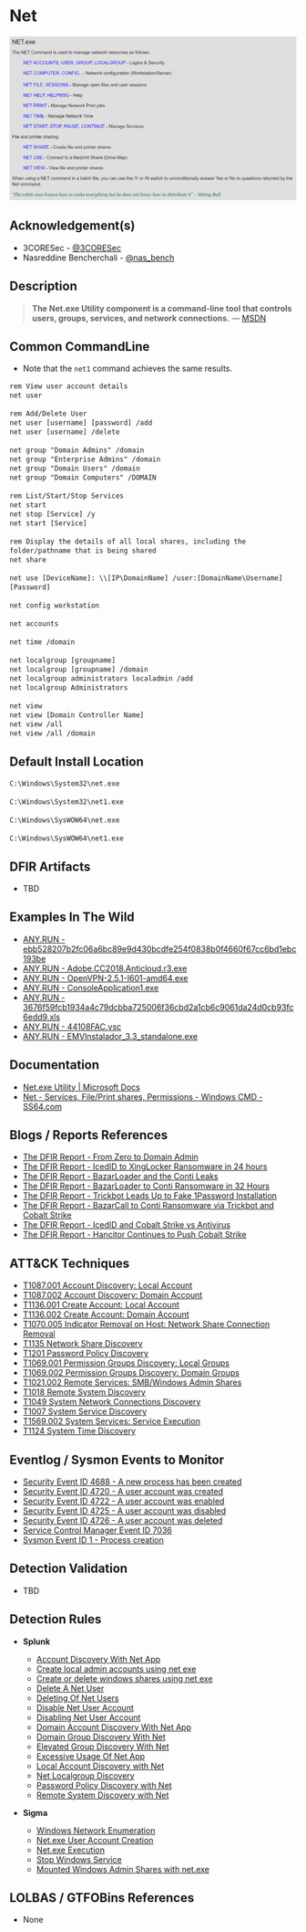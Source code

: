 # Net

![windows-net-command](/Images/Screenshots/Windows-Net-Command.png)

## Acknowledgement(s)

- 3CORESec - [@3CORESec](https://twitter.com/3CORESec)
- Nasreddine Bencherchali - [@nas_bench](https://twitter.com/nas_bench)

## Description

> **The Net.exe Utility component is a command-line tool that controls users, groups, services, and network connections.** — [MSDN](https://docs.microsoft.com/en-us/previous-versions/windows/embedded/aa939914(v=winembedded.5)?redirectedfrom=MSDN)

## Common CommandLine

- Note that the ``net1`` command achieves the same results.

```batch
rem View user account details
net user

rem Add/Delete User
net user [username] [password] /add
net user [username] /delete

net group "Domain Admins" /domain
net group "Enterprise Admins" /domain
net group "Domain Users" /domain
net group "Domain Computers" /DOMAIN

rem List/Start/Stop Services
net start
net stop [Service] /y
net start [Service]

rem Display the details of all local shares, including the folder/pathname that is being shared
net share

net use [DeviceName]: \\[IP\DomainName] /user:[DomainName\Username] [Password]

net config workstation

net accounts

net time /domain

net localgroup [groupname]
net localgroup [groupname] /domain
net localgroup administrators localadmin /add 
net localgroup Administrators

net view
net view [Domain Controller Name]  
net view /all  
net view /all /domain  
```

## Default Install Location

```batch
C:\Windows\System32\net.exe

C:\Windows\System32\net1.exe

C:\Windows\SysWOW64\net.exe

C:\Windows\SysWOW64\net1.exe
```

## DFIR Artifacts

- TBD

## Examples In The Wild

- [ANY.RUN - ebb528207b2fc06a6bc89e9d430bcdfe254f0838b0f4660f67cc6bd1ebc193be](https://app.any.run/tasks/58efdddc-48e4-4d89-a90e-3f72d9c6ee5e/)
- [ANY.RUN - Adobe.CC2018.Anticloud.r3.exe](https://app.any.run/tasks/e9651056-1116-4264-b41d-f840e4491b8a/)
- [ANY.RUN - OpenVPN-2.5.1-I601-amd64.exe](https://app.any.run/tasks/c7952b1b-1793-4fe9-9f1a-98c301bdeff1/)
- [ANY.RUN - ConsoleApplication1.exe](https://app.any.run/tasks/a2ddc7e1-deae-47c5-8ebe-84487d5013b9/)
- [ANY.RUN - 3676f59fcb1934a4c79dcbba725006f36cbd2a1cb6c9061da24d0cb93fc6edd9.xls](https://app.any.run/tasks/29943e7b-aa5f-44bb-be53-dde7c12052df/)
- [ANY.RUN - 44108FAC.vsc](https://app.any.run/tasks/506eb1b9-db0d-4979-b507-a11d69928a89/)
- [ANY.RUN - EMVInstalador_3.3_standalone.exe](https://app.any.run/tasks/e517fc91-379d-4166-a4f1-6f9b1502877f/)

## Documentation

- [Net.exe Utility | Microsoft Docs](https://docs.microsoft.com/en-us/previous-versions/windows/embedded/aa939914(v=winembedded.5)?redirectedfrom=MSDN)
- [Net - Services, File/Print shares, Permissions - Windows CMD - SS64.com](https://ss64.com/nt/net.html)

## Blogs / Reports References

- [The DFIR Report  - From Zero to Domain Admin](https://thedfirreport.com/2021/11/01/from-zero-to-domain-admin/)
- [The DFIR Report  - IcedID to XingLocker Ransomware in 24 hours](https://thedfirreport.com/2021/10/18/icedid-to-xinglocker-ransomware-in-24-hours/)
- [The DFIR Report  - BazarLoader and the Conti Leaks](https://thedfirreport.com/2021/10/04/bazarloader-and-the-conti-leaks/)
- [The DFIR Report  - BazarLoader to Conti Ransomware in 32 Hours](https://thedfirreport.com/2021/09/13/bazarloader-to-conti-ransomware-in-32-hours/)
- [The DFIR Report  - Trickbot Leads Up to Fake 1Password Installation](https://thedfirreport.com/2021/08/16/trickbot-leads-up-to-fake-1password-installation/)
- [The DFIR Report  - BazarCall to Conti Ransomware via Trickbot and Cobalt Strike](https://thedfirreport.com/2021/08/01/bazarcall-to-conti-ransomware-via-trickbot-and-cobalt-strike/)
- [The DFIR Report  - IcedID and Cobalt Strike vs Antivirus](https://thedfirreport.com/2021/07/19/icedid-and-cobalt-strike-vs-antivirus/)
- [The DFIR Report  - Hancitor Continues to Push Cobalt Strike](https://thedfirreport.com/2021/06/28/hancitor-continues-to-push-cobalt-strike/)

## ATT&CK Techniques

- [T1087.001 Account Discovery: Local Account](https://attack.mitre.org/techniques/T1087/001/)
- [T1087.002 Account Discovery: Domain Account](https://attack.mitre.org/techniques/T1087/002/)
- [T1136.001 Create Account: Local Account](https://attack.mitre.org/techniques/T1136/001/)
- [T1136.002 Create Account: Domain Account](https://attack.mitre.org/techniques/T1136/002/)
- [T1070.005 Indicator Removal on Host: Network Share Connection Removal](https://attack.mitre.org/techniques/T1070/005/)
- [T1135 Network Share Discovery](https://attack.mitre.org/techniques/T1135/)
- [T1201 Password Policy Discovery](https://attack.mitre.org/techniques/T1201/)
- [T1069.001 Permission Groups Discovery: Local Groups](https://attack.mitre.org/techniques/T1069/001/)
- [T1069.002 Permission Groups Discovery: Domain Groups](https://attack.mitre.org/techniques/T1069/002/)
- [T1021.002 Remote Services: SMB/Windows Admin Shares](https://attack.mitre.org/techniques/T1021/002/)
- [T1018 Remote System Discovery](https://attack.mitre.org/techniques/T1018/)
- [T1049 System Network Connections Discovery](https://attack.mitre.org/techniques/T1049/)
- [T1007 System Service Discovery](https://attack.mitre.org/techniques/T1007/)
- [T1569.002 System Services: Service Execution](https://attack.mitre.org/techniques/T1569/002/)
- [T1124 System Time Discovery](https://attack.mitre.org/techniques/T1124/)

## Eventlog / Sysmon Events to Monitor

- [Security Event ID 4688 - A new process has been created](https://www.ultimatewindowssecurity.com/securitylog/encyclopedia/event.aspx?eventID=4688)
- [Security Event ID 4720 - A user account was created](https://www.ultimatewindowssecurity.com/securitylog/encyclopedia/event.aspx?eventID=4720)
- [Security Event ID 4722 - A user account was enabled](https://www.ultimatewindowssecurity.com/securitylog/encyclopedia/event.aspx?eventID=4722)
- [Security Event ID 4725 - A user account was disabled](https://www.ultimatewindowssecurity.com/securitylog/encyclopedia/event.aspx?eventID=4725)
- [Security Event ID 4726 - A user account was deleted](https://www.ultimatewindowssecurity.com/securitylog/encyclopedia/event.aspx?eventID=4726)
- [Service Control Manager Event ID 7036](https://docs.microsoft.com/en-us/previous-versions/windows/it-pro/windows-server-2008-R2-and-2008/cc756308(v=ws.10)?redirectedfrom=MSDN)
- [Sysmon Event ID 1 - Process creation](https://www.ultimatewindowssecurity.com/securitylog/encyclopedia/event.aspx?eventid=90001)

## Detection Validation

- TBD

## Detection Rules

- **Splunk**
  - [Account Discovery With Net App](https://research.splunk.com/endpoint/account_discovery_with_net_app/)
  - [Create local admin accounts using net exe](https://research.splunk.com/endpoint/create_local_admin_accounts_using_net_exe/)
  - [Create or delete windows shares using net exe](https://research.splunk.com/endpoint/create_or_delete_windows_shares_using_net_exe/)
  - [Delete A Net User](https://research.splunk.com/endpoint/delete_a_net_user/)
  - [Deleting Of Net Users](https://research.splunk.com/endpoint/deleting_of_net_users/)
  - [Disable Net User Account](https://research.splunk.com/endpoint/disable_net_user_account/)
  - [Disabling Net User Account](https://research.splunk.com/endpoint/disabling_net_user_account/)
  - [Domain Account Discovery With Net App](https://research.splunk.com/endpoint/domain_account_discovery_with_net_app/)
  - [Domain Group Discovery With Net](https://research.splunk.com/endpoint/domain_group_discovery_with_net/)
  - [Elevated Group Discovery With Net](https://research.splunk.com/endpoint/elevated_group_discovery_with_net/)
  - [Excessive Usage Of Net App](https://research.splunk.com/endpoint/excessive_usage_of_net_app/)
  - [Local Account Discovery with Net](https://research.splunk.com/endpoint/local_account_discovery_with_net/)
  - [Net Localgroup Discovery](https://research.splunk.com/endpoint/net_localgroup_discovery/)
  - [Password Policy Discovery with Net](https://research.splunk.com/endpoint/password_policy_discovery_with_net/)
  - [Remote System Discovery with Net](https://research.splunk.com/endpoint/remote_system_discovery_with_net/)

- **Sigma**
  - [Windows Network Enumeration](https://github.com/SigmaHQ/sigma/blob/master/rules/windows/process_creation/win_net_enum.yml)
  - [Net.exe User Account Creation](https://github.com/SigmaHQ/sigma/blob/master/rules/windows/process_creation/win_net_user_add.yml)
  - [Net.exe Execution](https://github.com/SigmaHQ/sigma/blob/master/rules/windows/process_creation/win_susp_net_execution.yml)
  - [Stop Windows Service](https://github.com/SigmaHQ/sigma/blob/master/rules/windows/process_creation/win_service_stop.yml)
  - [Mounted Windows Admin Shares with net.exe](https://github.com/SigmaHQ/sigma/blob/master/rules/windows/builtin/win_net_use_admin_share.yml)

## LOLBAS / GTFOBins References

- None
